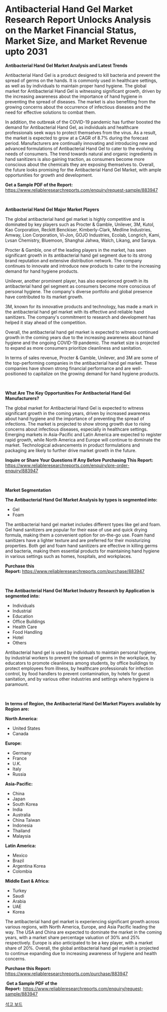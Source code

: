 <p><h1>Antibacterial Hand Gel Market Research Report Unlocks Analysis on the Market Financial Status, Market Size, and Market Revenue upto 2031</h1></p><p><strong>Antibacterial Hand Gel Market Analysis and Latest Trends</strong></p>
<p><p>Antibacterial Hand Gel is a product designed to kill bacteria and prevent the spread of germs on the hands. It is commonly used in healthcare settings, as well as by individuals to maintain proper hand hygiene. The global market for Antibacterial Hand Gel is witnessing significant growth, driven by the increasing awareness about the importance of hand hygiene in preventing the spread of diseases. The market is also benefiting from the growing concerns about the occurrence of infectious diseases and the need for effective solutions to combat them.</p><p>In addition, the outbreak of the COVID-19 pandemic has further boosted the demand for Antibacterial Hand Gel, as individuals and healthcare professionals seek ways to protect themselves from the virus. As a result, the market is expected to grow at a CAGR of 8.7% during the forecast period. Manufacturers are continually innovating and introducing new and advanced formulations of Antibacterial Hand Gel to cater to the evolving needs of consumers. The trend towards natural and organic ingredients in hand sanitizers is also gaining traction, as consumers become more conscious about the chemicals they are exposing themselves to. Overall, the future looks promising for the Antibacterial Hand Gel Market, with ample opportunities for growth and development.</p></p>
<p><strong>Get a Sample PDF of the Report:&nbsp;</strong> <a href="https://www.reliableresearchreports.com/enquiry/request-sample/883947">https://www.reliableresearchreports.com/enquiry/request-sample/883947</a></p>
<p>&nbsp;</p>
<p><strong>Antibacterial Hand Gel Major Market Players</strong></p>
<p><p>The global antibacterial hand gel market is highly competitive and is dominated by key players such as Procter & Gamble, Unilever, 3M, Kutol, Kao Corporation, Reckitt Benckiser, Kimberly-Clark, Medline Industries, Amway, Lion Corporation, Vi-Jon, GOJO Industries, Ecolab, Longrich, Kami, Lvsan Chemistry, Bluemoon, Shanghai Jahwa, Walch, Likang, and Saraya.</p><p>Procter & Gamble, one of the leading players in the market, has seen significant growth in its antibacterial hand gel segment due to its strong brand reputation and extensive distribution network. The company continues to innovate and introduce new products to cater to the increasing demand for hand hygiene products.</p><p>Unilever, another prominent player, has also experienced growth in its antibacterial hand gel segment as consumers become more conscious of personal hygiene. The company's diverse portfolio and global presence have contributed to its market growth.</p><p>3M, known for its innovative products and technology, has made a mark in the antibacterial hand gel market with its effective and reliable hand sanitizers. The company's commitment to research and development has helped it stay ahead of the competition.</p><p>Overall, the antibacterial hand gel market is expected to witness continued growth in the coming years due to the increasing awareness about hand hygiene and the ongoing COVID-19 pandemic. The market size is projected to expand as more consumers prioritize cleanliness and sanitation.</p><p>In terms of sales revenue, Procter & Gamble, Unilever, and 3M are some of the top-performing companies in the antibacterial hand gel market. These companies have shown strong financial performance and are well-positioned to capitalize on the growing demand for hand hygiene products.</p></p>
<p>&nbsp;</p>
<p><strong>What Are The Key Opportunities For Antibacterial Hand Gel Manufacturers?</strong></p>
<p><p>The global market for Antibacterial Hand Gel is expected to witness significant growth in the coming years, driven by increased awareness about hand hygiene and the importance of preventing the spread of infections. The market is projected to show strong growth due to rising concerns about infectious diseases, especially in healthcare settings. Emerging markets in Asia-Pacific and Latin America are expected to register rapid growth, while North America and Europe will continue to dominate the market. Technological advancements in product formulations and packaging are likely to further drive market growth in the future.</p></p>
<p><strong>Inquire or Share Your Questions If Any Before Purchasing This Report:</strong> <a href="https://www.reliableresearchreports.com/enquiry/pre-order-enquiry/883947">https://www.reliableresearchreports.com/enquiry/pre-order-enquiry/883947</a></p>
<p>&nbsp;</p>
<p><strong>Market Segmentation</strong></p>
<p><strong>The Antibacterial Hand Gel Market Analysis by types is segmented into:</strong></p>
<p><ul><li>Gel</li><li>Foam</li></ul></p>
<p><p>The antibacterial hand gel market includes different types like gel and foam. Gel hand sanitizers are popular for their ease of use and quick drying formula, making them a convenient option for on-the-go use. Foam hand sanitizers have a lighter texture and are preferred for their moisturizing properties. Both gel and foam hand sanitizers are effective in killing germs and bacteria, making them essential products for maintaining hand hygiene in various settings such as homes, hospitals, and workplaces.</p></p>
<p><strong>Purchase this Report:&nbsp;</strong><a href="https://www.reliableresearchreports.com/purchase/883947">https://www.reliableresearchreports.com/purchase/883947</a></p>
<p>&nbsp;</p>
<p><strong>The Antibacterial Hand Gel Market Industry Research by Application is segmented into:</strong></p>
<p><ul><li>Individuals</li><li>Industrial</li><li>Education</li><li>Office Buildings</li><li>Health Care</li><li>Food Handling</li><li>Hotel</li><li>Others</li></ul></p>
<p><p>Antibacterial hand gel is used by individuals to maintain personal hygiene, by industrial workers to prevent the spread of germs in the workplace, by educators to promote cleanliness among students, by office buildings to protect employees from illness, by healthcare professionals for infection control, by food handlers to prevent contamination, by hotels for guest sanitation, and by various other industries and settings where hygiene is paramount.</p></p>
<p>&nbsp;</p>
<p><strong>In terms of Region, the Antibacterial Hand Gel Market Players available by Region are:</strong></p>
<p>
    <p> <strong> North America: </strong>
        <ul>
            <li>United States</li>
            <li>Canada</li>
        </ul>
        </p> 
    <p> <strong> Europe: </strong>
        <ul>
            <li>Germany</li>
            <li>France</li>
            <li>U.K.</li>
            <li>Italy</li>
            <li>Russia</li>
        </ul>
        </p> 
    <p> <strong> Asia-Pacific: </strong>
        <ul>
            <li>China</li>
            <li>Japan</li>
            <li>South Korea</li>
            <li>India</li>
            <li>Australia</li>
            <li>China Taiwan</li>
            <li>Indonesia</li>
            <li>Thailand</li>
            <li>Malaysia</li>
        </ul>
        </p> 
    <p> <strong> Latin America: </strong>
        <ul>
            <li>Mexico</li>
            <li>Brazil</li>
            <li>Argentina Korea</li>
            <li>Colombia</li>
        </ul>
        </p> 
    <p> <strong> Middle East & Africa: </strong>
        <ul>
            <li>Turkey</li>
            <li>Saudi</li>
            <li>Arabia</li>
            <li>UAE</li>
            <li>Korea</li>
        </ul>
    </p>
    </p>
<p><p>The antibacterial hand gel market is experiencing significant growth across various regions, with North America, Europe, and Asia Pacific leading the way. The USA and China are expected to dominate the market in the coming years, with a market share percentage valuation of 30% and 25% respectively. Europe is also anticipated to be a key player, with a market share of 20%. Overall, the global antibacterial hand gel market is projected to continue expanding due to increasing awareness of hygiene and health concerns.</p></p>
<p><strong>Purchase this Report: </strong><a href="https://www.reliableresearchreports.com/purchase/883947">https://www.reliableresearchreports.com/purchase/883947</a></p>
<p>&nbsp;<strong>Get a Sample PDF of the Report:&nbsp;&nbsp;</strong><a href="https://www.reliableresearchreports.com/enquiry/request-sample/883947">https://www.reliableresearchreports.com/enquiry/request-sample/883947</a></p>
<p><strong></strong></p>
<p><p><a href="https://github.com/laholand/Market-Research-Report-List-3/blob/main/34191284347.md">석고 보드</a></p></p>